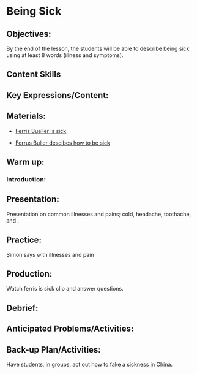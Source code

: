 # Being Sick

## Objectives:
By the end of the lesson, the students will be able to describe being sick using at least 8 words (illness and symptoms).

## Content Skills

## Key Expressions/Content:

## Materials:
- [Ferris Bueller is sick](https://github.com/crazcalm/oral-english/blob/master/clips/ferris_bueller_sick.md)

- [Ferrus Buller descibes how to be sick](https://github.com/crazcalm/oral-english/blob/master/clips/ferris_instructions_on_being_sick.md)

## Warm up:
### Introduction:


## Presentation:
Presentation on common illnesses and pains; cold, headache, toothache, and .

## Practice:
Simon says with illnesses and pain

## Production:
Watch ferris is sick clip and answer questions.

## Debrief:

## Anticipated Problems/Activities:

## Back-up Plan/Activities:
Have students, in groups, act out how to fake a sickness in China.

